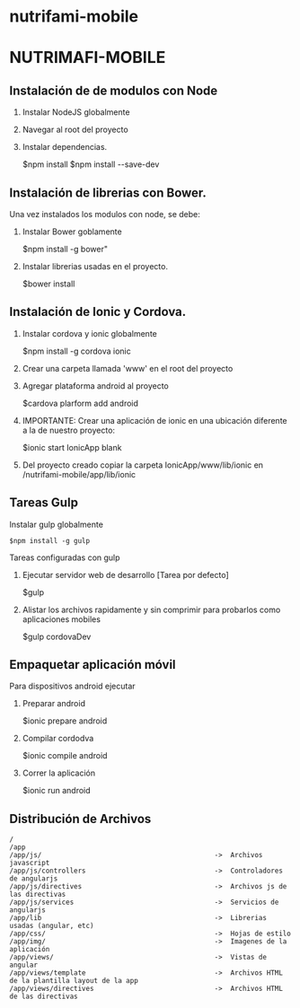 # nutrifami-mobile

NUTRIMAFI-MOBILE
=======================

Instalación de de modulos con Node
----------------------------------

1. Instalar NodeJS globalmente

2. Navegar al root del proyecto

3. Instalar dependencias.

    $npm install
    $npm install --save-dev

Instalación de librerias con Bower.
-----------------------------------

Una vez instalados los modulos con node, se debe:

1. Instalar Bower goblamente

    $npm install -g bower"

2. Instalar librerias usadas en el proyecto.

    $bower install

Instalación de Ionic y Cordova.
-----------------------------------

1. Instalar cordova y ionic globalmente

    $npm install -g cordova ionic

2. Crear una carpeta llamada 'www' en el root del proyecto

3. Agregar plataforma android al proyecto

    $cardova plarform add android

4. IMPORTANTE: Crear una aplicación de ionic en una ubicación diferente a la de nuestro proyecto:

    $ionic start IonicApp blank

5. Del proyecto creado copiar la carpeta IonicApp/www/lib/ionic en /nutrifami-mobile/app/lib/ionic


Tareas Gulp
------------

Instalar gulp globalmente

    $npm install -g gulp

Tareas configuradas con gulp

1. Ejecutar servidor web de desarrollo [Tarea por defecto]

    $gulp

2. Alistar los archivos rapidamente y sin comprimir para probarlos como aplicaciones mobiles

    $gulp cordovaDev

Empaquetar aplicación móvil
------------------------

Para dispositivos android ejecutar

1. Preparar android

    $ionic prepare android

2. Compilar cordodva

    $ionic compile android

3. Correr la aplicación

    $ionic run android


Distribución de Archivos
------------------------

    /
    /app
    /app/js/                                           ->  Archivos javascript
    /app/js/controllers                                ->  Controladores de angularjs
    /app/js/directives                                 ->  Archivos js de las directivas
    /app/js/services                                   ->  Servicios de angularjs
    /app/lib                                           ->  Librerias usadas (angular, etc)
    /app/css/                                          ->  Hojas de estilo
    /app/img/                                          ->  Imagenes de la aplicación
    /app/views/                                        ->  Vistas de angular
    /app/views/template                                ->  Archivos HTML de la plantilla layout de la app
    /app/views/directives                              ->  Archivos HTML de las directivas 
